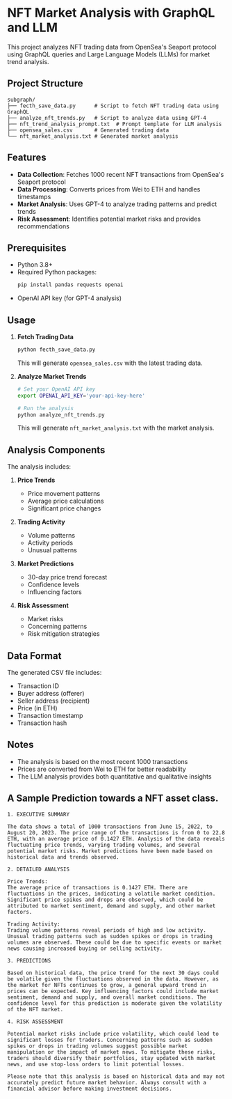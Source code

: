 # NFT Market Analysis with GraphQL and LLM

This project analyzes NFT trading data from OpenSea's Seaport protocol using GraphQL queries and Large Language Models (LLMs) for market trend analysis.

## Project Structure

```
subgraph/
├── fecth_save_data.py      # Script to fetch NFT trading data using GraphQL
├── analyze_nft_trends.py   # Script to analyze data using GPT-4
├── nft_trend_analysis_prompt.txt  # Prompt template for LLM analysis
├── opensea_sales.csv       # Generated trading data
└── nft_market_analysis.txt # Generated market analysis
```

## Features

- **Data Collection**: Fetches 1000 recent NFT transactions from OpenSea's Seaport protocol
- **Data Processing**: Converts prices from Wei to ETH and handles timestamps
- **Market Analysis**: Uses GPT-4 to analyze trading patterns and predict trends
- **Risk Assessment**: Identifies potential market risks and provides recommendations

## Prerequisites

- Python 3.8+
- Required Python packages:
  ```bash
  pip install pandas requests openai
  ```
- OpenAI API key (for GPT-4 analysis)

## Usage

1. **Fetch Trading Data**
   ```bash
   python fecth_save_data.py
   ```
   This will generate `opensea_sales.csv` with the latest trading data.

2. **Analyze Market Trends**
   ```bash
   # Set your OpenAI API key
   export OPENAI_API_KEY='your-api-key-here'
   
   # Run the analysis
   python analyze_nft_trends.py
   ```
   This will generate `nft_market_analysis.txt` with the market analysis.

## Analysis Components

The analysis includes:
1. **Price Trends**
   - Price movement patterns
   - Average price calculations
   - Significant price changes

2. **Trading Activity**
   - Volume patterns
   - Activity periods
   - Unusual patterns

3. **Market Predictions**
   - 30-day price trend forecast
   - Confidence levels
   - Influencing factors

4. **Risk Assessment**
   - Market risks
   - Concerning patterns
   - Risk mitigation strategies

## Data Format

The generated CSV file includes:
- Transaction ID
- Buyer address (offerer)
- Seller address (recipient)
- Price (in ETH)
- Transaction timestamp
- Transaction hash

## Notes

- The analysis is based on the most recent 1000 transactions
- Prices are converted from Wei to ETH for better readability
- The LLM analysis provides both quantitative and qualitative insights

## A Sample Prediction towards a NFT asset class.
```
1. EXECUTIVE SUMMARY

The data shows a total of 1000 transactions from June 15, 2022, to August 20, 2023. The price range of the transactions is from 0 to 22.8 ETH, with an average price of 0.1427 ETH. Analysis of the data reveals fluctuating price trends, varying trading volumes, and several potential market risks. Market predictions have been made based on historical data and trends observed.

2. DETAILED ANALYSIS

Price Trends:
The average price of transactions is 0.1427 ETH. There are fluctuations in the prices, indicating a volatile market condition. Significant price spikes and drops are observed, which could be attributed to market sentiment, demand and supply, and other market factors.

Trading Activity:
Trading volume patterns reveal periods of high and low activity. Unusual trading patterns such as sudden spikes or drops in trading volumes are observed. These could be due to specific events or market news causing increased buying or selling activity.

3. PREDICTIONS

Based on historical data, the price trend for the next 30 days could be volatile given the fluctuations observed in the data. However, as the market for NFTs continues to grow, a general upward trend in prices can be expected. Key influencing factors could include market sentiment, demand and supply, and overall market conditions. The confidence level for this prediction is moderate given the volatility of the NFT market.

4. RISK ASSESSMENT

Potential market risks include price volatility, which could lead to significant losses for traders. Concerning patterns such as sudden spikes or drops in trading volumes suggest possible market manipulation or the impact of market news. To mitigate these risks, traders should diversify their portfolios, stay updated with market news, and use stop-loss orders to limit potential losses.

Please note that this analysis is based on historical data and may not accurately predict future market behavior. Always consult with a financial advisor before making investment decisions.
```
